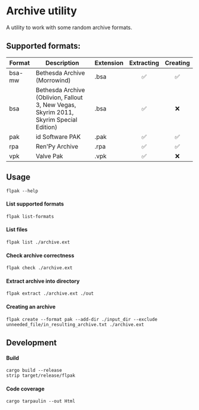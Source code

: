 # Archive utility

A utility to work with some random archive formats.

## Supported formats:

| Format | Description                                                                            | Extension | Extracting | Creating |
| ------ | -------------------------------------------------------------------------------------- | --------- | :--------: | :------: |
| bsa-mw | Bethesda Archive (Morrowind)                                                           | .bsa      |     ✅      |    ✅     |
| bsa    | Bethesda Archive (Oblivion, Fallout 3, New Vegas, Skyrim 2011, Skyrim Special Edition) | .bsa      |     ✅      |    ❌     |
| pak    | id Software PAK                                                                        | .pak      |     ✅      |    ✅     |
| rpa    | Ren'Py Archive                                                                         | .rpa      |     ✅      |    ✅     |
| vpk    | Valve Pak                                                                              | .vpk      |     ✅      |    ❌     |

## Usage

```flpak --help```

#### List supported formats

```flpak list-formats```

#### List files

```flpak list ./archive.ext```

#### Check archive correctness

```flpak check ./archive.ext```

#### Extract archive into directory

```flpak extract ./archive.ext ./out```

#### Creating an archive

```flpak create --format pak --add-dir ./input_dir --exclude unneeded_file/in_resulting_archive.txt ./archive.ext```

## Development

#### Build

```
cargo build --release
strip target/release/flpak
```

#### Code coverage

```
cargo tarpaulin --out Html
```
